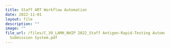 ```yaml
---
title: Staff ART Workflow Automation
date: 2022-11-01
layout: file
description: ""
image: ""
file_url: /files/C_39_LAMH_NHIP 2022_Staff Antigen-Rapid-Testing Automated
  Submission System.pdf
---
```

